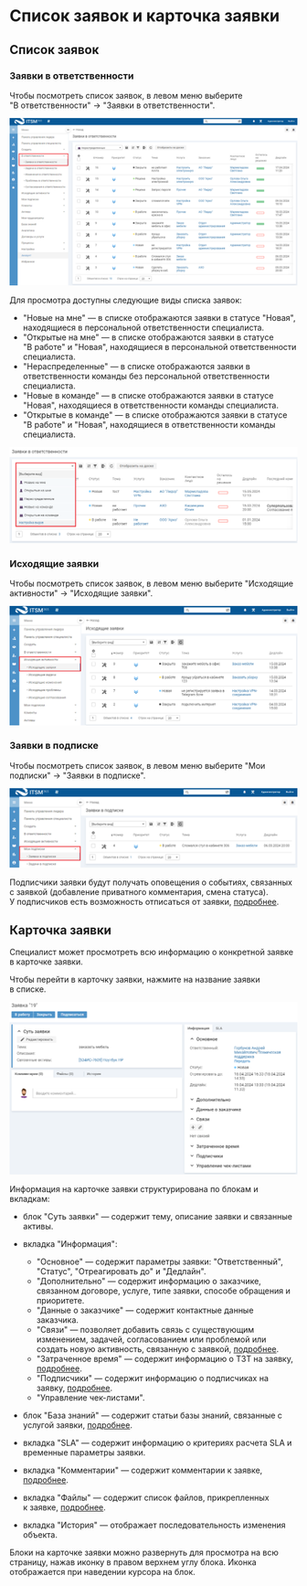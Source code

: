 # Список заявок и карточка заявки

## Список заявок

### Заявки в ответственности

Чтобы посмотреть список заявок, в левом меню выберите "В ответственности" → "Заявки в ответственности".

![Список заявок](_assets/inc_list_1.png)

Для просмотра доступны следующие виды списка заявок:

*   "Новые на мне" — в списке отображаются заявки в статусе "Новая", находящиеся в персональной ответственности специалиста.
*   "Открытые на мне" — в списке отображаются заявки в статусе "В работе" и "Новая", находящиеся в персональной ответственности специалиста.
*   "Нераспределенные" — в списке отображаются заявки в ответственности команды без персональной ответственности специалиста.
*   "Новые в команде" — в списке отображаются заявки в статусе "Новая", находящиеся в ответственности команды специалиста.
*   "Открытые в команде" — в списке отображаются заявки в статусе "В работе" и "Новая", находящиеся в ответственности команды специалиста.

![Виды списка заявок](_assets/inc_list_2.png)

### Исходящие заявки

Чтобы посмотреть список заявок, в левом меню выберите "Исходящие активности" → "Исходящие заявки".

![Список заявок "Исходящие заявки"](_assets/inc_list_3.png)

### Заявки в подписке

Чтобы посмотреть список заявок, в левом меню выберите "Мои подписки" → "Заявки в подписке".

![Список заявок "Мои подписки"](_assets/inc_list_4.png)

Подписчики заявки будут получать оповещения о событиях, связанных с заявкой (добавление приватного комментария, смена статуса). У подписчиков есть возможность отписаться от заявки, [подробнее](Inc_2.htm#04).

## Карточка заявки

Специалист может просмотреть всю информацию о конкретной заявке в карточке заявки.

Чтобы перейти в карточку заявки, нажмите на название заявки в списке.

![Карточка заявки](_assets/inc_card_1.png)

Информация на карточке заявки структурирована по блокам и вкладкам:

*   блок "Суть заявки" — содержит тему, описание заявки и связанные активы.
*   вкладка "Информация":
    
    *   "Основное" — содержит параметры заявки: "Ответственный", "Статус", "Отреагировать до" и "Дедлайн".
    *   "Дополнительно" — содержит информацию о заказчике, связанном договоре, услуге, типе заявки, способе обращения и приоритете.
    *   "Данные о заказчике" — содержит контактные данные заказчика.
    *   "Связи" — позволяет добавить связь с существующим изменением, задачей, согласованием или проблемой или создать новую активность, связанную с заявкой, [подробнее](Inc_3.htm#03).
    *   "Затраченное время" — содержит информацию о ТЗТ на заявку, [подробнее](Inc_3.htm#09).
    *   "Подписчики" — содержит информацию о подписчиках на заявку, [подробнее](Inc_2.htm#04).
    *   "Управление чек-листами".
*   блок "База знаний" — содержит статьи базы знаний, связанные с услугой заявки, [подробнее](Inc_3.htm#02).
*   вкладка "SLA" — содержит информацию о критериях расчета SLA и временные параметры заявки.
*   вкладка "Комментарии" — содержит комментарии к заявке, [подробнее](Inc_3.htm#08).
*   вкладка "Файлы" — содержит список файлов, прикрепленных к заявке, [подробнее](Inc_3.htm#05).
*   вкладка "История" — отображает последовательность изменения объекта.

Блоки на карточке заявки можно развернуть для просмотра на всю страницу, нажав иконку в правом верхнем углу блока. Иконка отображается при наведении курсора на блок.
